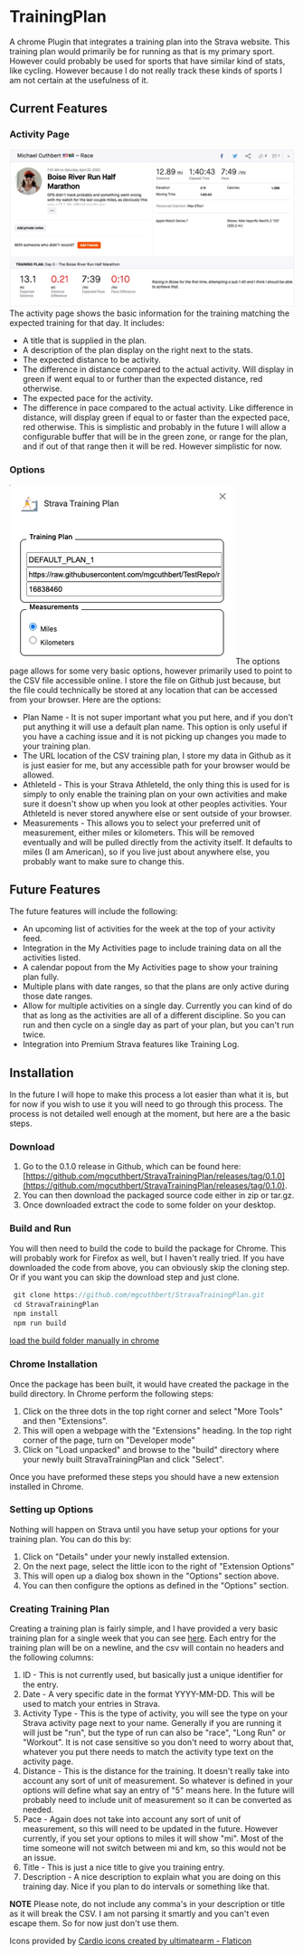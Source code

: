 # TrainingPlan
A chrome Plugin that integrates a training plan into the Strava website. This training plan would primarily be for running as that is my primary sport. However could probably be used for sports that have similar kind of stats, like cycling. However because I do not really track these kinds of sports I am not certain at the usefulness of it.

## Current Features

### Activity Page
![Activity Page](docs/images/activitypage.jpg)
The activity page shows the basic information for the training matching the expected training for that day. It includes:
- A title that is supplied in the plan.
- A description of the plan display on the right next to the stats.
- The expected distance to be activity.
- The difference in distance compared to the actual activity. Will display in green if went equal to or further than the expected distance, red otherwise.
- The expected pace for the activity.
- The difference in pace compared to the actual activity. Like difference in distance, will display green if equal to or faster than the expected pace, red otherwise. This is simplistic and probably in the future I will allow a configurable buffer that will be in the green zone, or range for the plan, and if out of that range then it will be red. However simplistic for now.

### Options
![Options Page](docs/images/options.jpg)
The options page allows for some very basic options, however primarily used to point to the CSV file accessible online. I store the file on Github just because, but the file could technically be stored at any location that can be accessed from your browser. Here are the options:
- Plan Name - It is not super important what you put here, and if you don't put anything it will use a default plan name. This option is only useful if you have a caching issue and it is not picking up changes you made to your training plan.
- The URL location of the CSV training plan, I store my data in Github as it is just easier for me, but any accessible path for your browser would be allowed.
- AthleteId - This is your Strava AthleteId, the only thing this is used for is simply to only enable the training plan on your own activities and make sure it doesn't show up when you look at other peoples activities. Your AthleteId is never stored anywhere else or sent outside of your browser.
- Measurements - This allows you to select your preferred unit of measurement, either miles or kilometers. This will be removed eventually and will be pulled directly from the activity itself. It defaults to miles (I am American), so if you live just about anywhere else, you probably want to make sure to change this.

## Future Features
The future features will include the following:
- An upcoming list of activities for the week at the top of your activity feed.
- Integration in the My Activities page to include training data on all the activities listed.
- A calendar popout from the My Activities page to show your training plan fully.
- Multiple plans with date ranges, so that the plans are only active during those date ranges.
- Allow for multiple activities on a single day. Currently you can kind of do that as long as the activities are all of a different discipline. So you can run and then cycle on a single day as part of your plan, but you can't run twice.
- Integration into Premium Strava features like Training Log.

## Installation
In the future I will hope to make this process a lot easier than what it is, but for now if you wish to use it you will need to go through this process. The process is not detailed well enough at the moment, but here are a the basic steps.

### Download
1. Go to the 0.1.0 release in Github, which can be found here: [https://github.com/mgcuthbert/StravaTrainingPlan/releases/tag/0.1.0](https://github.com/mgcuthbert/StravaTrainingPlan/releases/tag/0.1.0). 
2. You can then download the packaged source code either in zip or tar.gz.
3. Once downloaded extract the code to some folder on your desktop.

### Build and Run
You will then need to build the code to build the package for Chrome. This will probably work for Firefox as well, but I haven't really tried. If you have downloaded the code from above, you can obviously skip the cloning step. Or if you want you can skip the download step and just clone. 
```js
 git clone https://github.com/mgcuthbert/StravaTrainingPlan.git
 cd StravaTrainingPlan
 npm install
 npm run build 
```
[load the build folder manually in chrome](https://github.com/mgcuthbert/StravaTrainingPlan)

### Chrome Installation
Once the package has been built, it would have created the package in the build directory. In Chrome perform the following steps:
1. Click on the three dots in the top right corner and select "More Tools" and then "Extensions".
2. This will open a webpage with the "Extensions" heading. In the top right corner of the page, turn on "Developer mode"
3. Click on "Load unpacked" and browse to the "build" directory where your newly built StravaTrainingPlan and click "Select".

Once you have preformed these steps you should have a new extension installed in Chrome.

### Setting up Options
Nothing will happen on Strava until you have setup your options for your training plan. You can do this by:
1. Click on "Details" under your newly installed extension.
2. On the next page, select the little icon to the right of "Extension Options"
3. This will open up a dialog box shown in the "Options" section above.
4. You can then configure the options as defined in the "Options" section.

### Creating Training Plan
Creating a training plan is fairly simple, and I have provided a very basic training plan for a single week that you can see [here](plans/sample.csv). Each entry for the training plan will be on a newline, and the csv will contain no headers and the following columns:
1. ID - This is not currently used, but basically just a unique identifier for the entry.
2. Date - A very specific date in the format YYYY-MM-DD. This will be used to match your entries in Strava.
3. Activity Type - This is the type of activity, you will see the type on your Strava activity page next to your name. Generally if you are running it will just be "run", but the type of run can also be "race", "Long Run" or "Workout". It is not case sensitive so you don't need to worry about that, whatever you put there needs to match the activity type text on the activity page.
4. Distance - This is the distance for the training. It doesn't really take into account any sort of unit of measurement. So whatever is defined in your options will define what say an entry of "5" means here. In the future will probably need to include unit of measurement so it can be converted as needed.
5. Pace - Again does not take into account any sort of unit of measurement, so this will need to be updated in the future. However currently, if you set your options to miles it will show "mi". Most of the time someone will not switch between mi and km, so this would not be an issue.
6. Title - This is just a nice title to give you training entry.
7. Description - A nice description to explain what you are doing on this training day. Nice if you plan to do intervals or something like that. 

**NOTE** Please note, do not include any comma's in your description or title as it will break the CSV. I am not parsing it smartly and you can't even escape them. So for now just don't use them.

Icons provided by <a href="https://www.flaticon.com/free-icons/cardio" title="cardio icons">Cardio icons created by ultimatearm - Flaticon</a>
